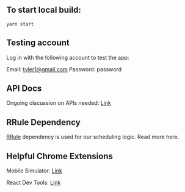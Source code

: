 ## To start local build:

```
yarn start
```

## Testing account

Log in with the following account to test the app:

Email: tyler1@gmail.com
Password: password

## API Docs

Ongoing discussion on APIs needed: [Link](https://docs.google.com/spreadsheets/d/1mtEtLnnVQl1BV7zaE0db-a468OKGiWccbkiW0Aadz0I/edit#gid=0)

## RRule Dependency

[RRule](https://github.com/jakubroztocil/rrule) dependency is used for our scheduling logic. Read more here.

## Helpful Chrome Extensions

Mobile Simulator: [Link](https://chrome.google.com/webstore/detail/mobile-simulator-responsi/ckejmhbmlajgoklhgbapkiccekfoccmk)

React Dev Tools: [Link](https://chrome.google.com/webstore/detail/react-developer-tools/fmkadmapgofadopljbjfkapdkoienihi)
